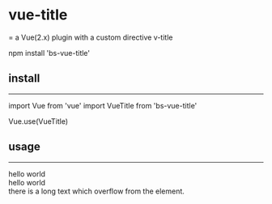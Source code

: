 # vue-title
=
a Vue(2.x) plugin with a custom directive v-title

npm install 'bs-vue-title'

## install
---
import Vue from 'vue'
import VueTitle from 'bs-vue-title'

Vue.use(VueTitle)

## usage
---
<div v-title >hello world</div>

<div v-title="'hi bsrli'" >hello world</div>

<div v-title.ellip >there is a long text which overflow from the element.</div>
